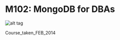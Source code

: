 M102: MongoDB for DBAs
============

![alt tag](https://university.mongodb.com/static/images/MongoDB_University_Logo.png)

Course_taken_FEB_2014
